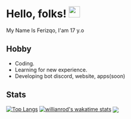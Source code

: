 # Hello, folks! <img src="https://raw.githubusercontent.com/MartinHeinz/MartinHeinz/master/wave.gif" width="30px">

My Name Is Ferizqo, I'am 17 y.o

**Hobby**
---

- Coding.
- Learning for new experience.
- Developing bot discord, website, apps(soon)



**Stats**
---

[![Top Langs](https://github-readme-stats.vercel.app/api/top-langs/?username=ferizqoo&layout=compact)](https://github.com/ferizqoo/github-readme-stats)
[![willianrod's wakatime stats](https://github-readme-stats.vercel.app/api/wakatime?username=ferizqoo)](https://github.com/anuraghazra/github-readme-stats)
<img align="center" src="https://github-readme-stats.vercel.app/api?username=ferizqoo&theme=gradient" />
